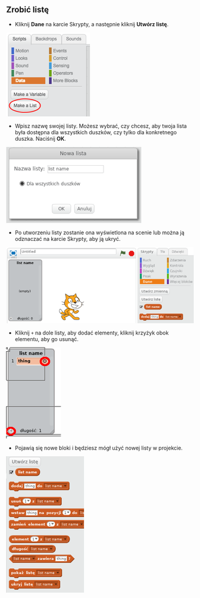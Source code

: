 ## Zrobić listę

+ Kliknij **Dane** na karcie Skrypty, a następnie kliknij **Utwórz listę**.

![Zrobić listę](images/make-a-list.png)

+ Wpisz nazwę swojej listy. Możesz wybrać, czy chcesz, aby twoja lista była dostępna dla wszystkich duszków, czy tylko dla konkretnego duszka. Naciśnij **OK**.

![Nazwa listy](images/list-name.png)

+ Po utworzeniu listy zostanie ona wyświetlona na scenie lub można ją odznaczać na karcie Skrypty, aby ją ukryć.

![Pokaż / ukryj listę](images/list-show-hide.png)

+ Kliknij `+` na dole listy, aby dodać elementy, kliknij krzyżyk obok elementu, aby go usunąć.

![Pokaż / ukryj listę](images/list-add-delete.png)

+ Pojawią się nowe bloki i będziesz mógł użyć nowej listy w projekcie.

![Lista bloków](images/list-blocks.png)